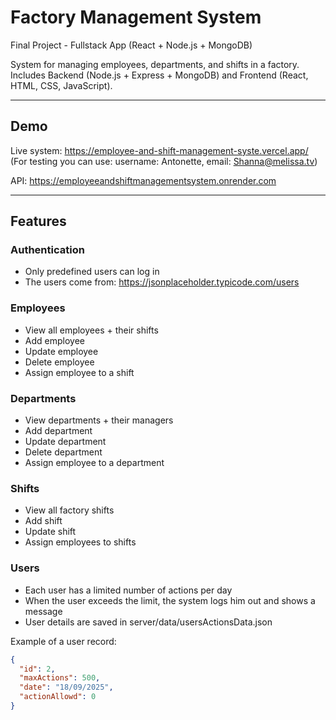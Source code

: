 # Factory Management System

Final Project - Fullstack App (React + Node.js + MongoDB)

System for managing employees, departments, and shifts in a factory.  
Includes Backend (Node.js + Express + MongoDB) and Frontend (React, HTML, CSS, JavaScript).

---

## Demo

Live system: https://employee-and-shift-management-syste.vercel.app/  
(For testing you can use: username: Antonette, email: Shanna@melissa.tv)

API: https://employeeandshiftmanagementsystem.onrender.com

---

## Features

### Authentication
- Only predefined users can log in
- The users come from: https://jsonplaceholder.typicode.com/users

### Employees
- View all employees + their shifts
- Add employee
- Update employee
- Delete employee
- Assign employee to a shift

### Departments
- View departments + their managers
- Add department
- Update department
- Delete department
- Assign employee to a department

### Shifts
- View all factory shifts
- Add shift
- Update shift
- Assign employees to shifts

### Users
- Each user has a limited number of actions per day
- When the user exceeds the limit, the system logs him out and shows a message
- User details are saved in server/data/usersActionsData.json

Example of a user record:
```json
{
  "id": 2,
  "maxActions": 500,
  "date": "18/09/2025",
  "actionAllowd": 0
}
